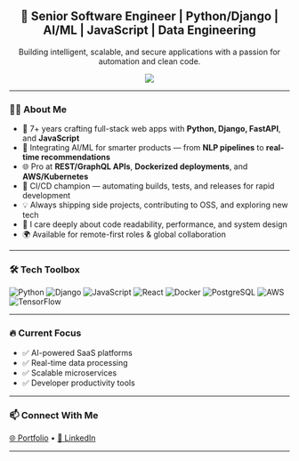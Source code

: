 <h2 align="center">🚀 Senior Software Engineer | Python/Django | AI/ML | JavaScript | Data Engineering</h2>

<p align="center">
  Building intelligent, scalable, and secure applications with a passion for automation and clean code.
</p>
<p align="center">
  <a href="https://github.com/kaimatsuda29"><img
      src="https://readme-typing-svg.herokuapp.com/?lines=Senior%20Software%20Engineer;Web%20and%20AI/ML%20master;Senior%20Data%20Engineer;Always%20learning%20new%20tech&font=Pacifico&center=true&width=650&height=120&color=58a6ff&vCenter=true&size=45%22"></a>
</p>

---

### 👨‍💻 About Me
- 🧠 7+ years crafting full-stack web apps with **Python, Django, FastAPI**, and **JavaScript**
- 🤖 Integrating AI/ML for smarter products — from **NLP pipelines** to **real-time recommendations**
- 🌐 Pro at **REST/GraphQL APIs**, **Dockerized deployments**, and **AWS/Kubernetes**
- 🧰 CI/CD champion — automating builds, tests, and releases for rapid development
- 💡 Always shipping side projects, contributing to OSS, and exploring new tech
- 🧭 I care deeply about code readability, performance, and system design
- 🌍 Available for remote-first roles & global collaboration

---

### 🛠️ Tech Toolbox
![Python](https://img.shields.io/badge/-Python-3776AB?style=flat-square&logo=python&logoColor=white)
![Django](https://img.shields.io/badge/-Django-092E20?style=flat-square&logo=django&logoColor=white)
![JavaScript](https://img.shields.io/badge/-JavaScript-F7DF1E?style=flat-square&logo=javascript&logoColor=black)
![React](https://img.shields.io/badge/-React-61DAFB?style=flat-square&logo=react&logoColor=black)
![Docker](https://img.shields.io/badge/-Docker-2496ED?style=flat-square&logo=docker&logoColor=white)
![PostgreSQL](https://img.shields.io/badge/-PostgreSQL-336791?style=flat-square&logo=postgresql&logoColor=white)
![AWS](https://img.shields.io/badge/-AWS-232F3E?style=flat-square&logo=amazon-aws&logoColor=white)
![TensorFlow](https://img.shields.io/badge/-TensorFlow-FF6F00?style=flat-square&logo=tensorflow&logoColor=white)

---

### 🔥 Current Focus
- ✅ AI-powered SaaS platforms  
- ✅ Real-time data processing  
- ✅ Scalable microservices  
- ✅ Developer productivity tools

---

### 📫 Connect With Me
[🌐 Portfolio](https://thomas-nynas.vercel.app) • [💼 LinkedIn](https://linkedin.com/in/yourprofile](https://www.linkedin.com/in/thomas-nynas-616587350/))

---
